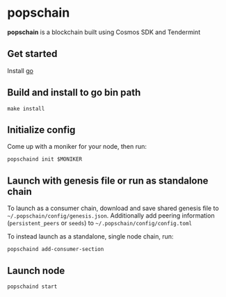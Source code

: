 # popschain
**popschain** is a blockchain built using Cosmos SDK and Tendermint

## Get started

Install [go](https://go.dev/dl/)

## Build and install to go bin path

```
make install
```

## Initialize config

Come up with a moniker for your node, then run:

```
popschaind init $MONIKER
```
 
 
 
## Launch with genesis file or run as standalone chain

To launch as a consumer chain, download and save shared genesis file to `~/.popschain/config/genesis.json`. Additionally add peering information (`persistent_peers` or `seeds`) to `~/.popschain/config/config.toml`

To instead launch as a standalone, single node chain, run:

```
popschaind add-consumer-section
```

## Launch node

```
popschaind start
```

